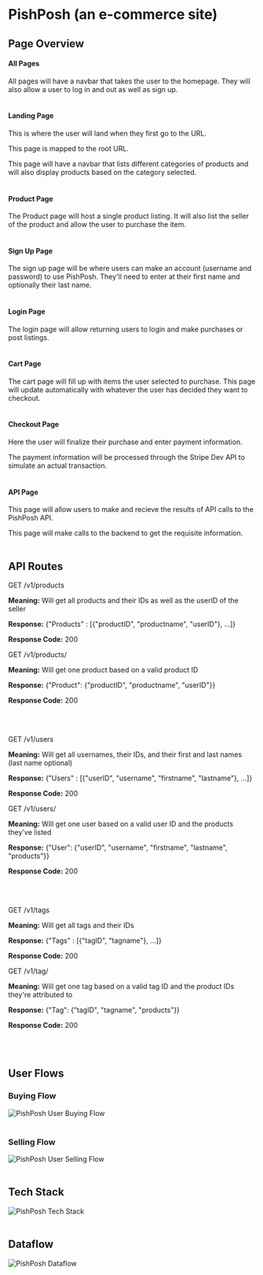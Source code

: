 # PishPosh (an e-commerce site)

## Page Overview



#### All Pages

All pages will have a navbar that takes the user to the homepage. They will also allow a user to log in and out as well as sign up.
<br></br>

#### Landing Page

This is where the user will land when they first go to the URL.

This page is mapped to the root URL.

This page will have a navbar that lists different categories of products and will also display products based on the category selected.
<br></br>

#### Product Page

The Product page will host a single product listing. It will also list the seller of the product and allow the user to purchase the item.
<br></br>

#### Sign Up Page

The sign up page will be where users can make an account (username and password) to use PishPosh. They'll need to enter at their first name and optionally their last name.
<br></br>

#### Login Page

The login page will allow returning users to login and make purchases or post listings.
<br></br>

#### Cart Page

The cart page will fill up with items the user selected to purchase. This page will update automatically with whatever the user has decided they want to checkout.
<br></br>

#### Checkout Page

Here the user will finalize their purchase and enter payment information.

The payment information will be processed through the Stripe Dev API to simulate an actual transaction.
<br></br>

#### API Page

This page will allow users to make and recieve the results of API calls to the PishPosh API.

This page will make calls to the backend to get the requisite information.
<br></br>



## API Routes

GET /v1/products

**Meaning:** Will get all products and their IDs as well as the userID of the seller

**Response:** {"Products" : [{"productID", "productname", "userID"}, ...]}

**Response Code:** 200

GET /v1/products/<productID>

**Meaning:** Will get one product based on a valid product ID

**Response:** {"Product": {"productID", "productname", "userID"}}

**Response Code:** 200

<br></br>


GET /v1/users

**Meaning:** Will get all usernames, their IDs, and their first and last names (last name optional)

**Response:** {"Users" : [{"userID", "username", "firstname", "lastname"}, ...]}

**Response Code:** 200

GET /v1/users/<userId>

**Meaning:** Will get one user based on a valid user ID and the products they've listed

**Response:** {"User": {"userID", "username", "firstname", "lastname", "products"}}

**Response Code:** 200

<br></br>


GET /v1/tags

**Meaning:** Will get all tags and their IDs

**Response:** {"Tags" : [{"tagID", "tagname"}, ...]}

**Response Code:** 200

GET /v1/tag/<tagID>

**Meaning:** Will get one tag based on a valid tag ID and the product IDs they're attributed to

**Response:** {"Tag": {"tagID", "tagname", "products"}}

**Response Code:** 200

<br></br>


## User Flows

### Buying Flow

![PishPosh User Buying Flow](images/pishposh_buying_flow.png)
<br></br>

### Selling Flow

![PishPosh User Selling Flow](images/pishposh_selling_flow.png)
<br></br>



## Tech Stack

![PishPosh Tech Stack](images/pishposh_techstack.png)
<br></br>

## Dataflow

![PishPosh Dataflow](images/pishposh_data_diagram.png)
<br></br>